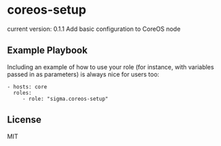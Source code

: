 coreos-setup
============

current version: 0.1.1
Add basic configuration to CoreOS node

Example Playbook
----------------

Including an example of how to use your role (for instance, with variables passed in as parameters) is always nice for users too:

    - hosts: core
      roles:
         - role: "sigma.coreos-setup"

License
-------

MIT
